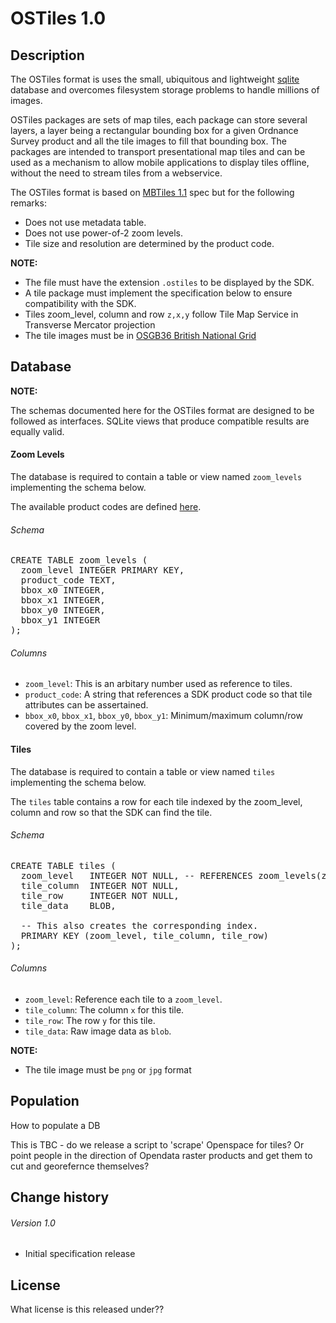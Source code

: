 # OSTiles 1.0


Description
-------



The OSTiles format is uses the small, ubiquitous and lightweight [sqlite](http://www.sqlite.org/) database and overcomes filesystem storage problems to handle millions of images. 

OSTiles packages are sets of map tiles, each package can store several layers, a layer being a rectangular bounding box for a given Ordnance Survey product and all the tile images to fill that bounding box. The packages are intended to transport presentational map tiles and can be used as a mechanism to allow mobile applications to display tiles offline, without the need to stream tiles from a webservice.

The OSTiles format is based on [MBTiles 1.1](http://www.sqlite.org/) spec but for the following remarks:

* Does not use metadata table.
* Does not use power-of-2 zoom levels.* Tile size and resolution are determined by the product code.

**NOTE:** 
* The file must have the extension `.ostiles` to be displayed by the SDK.* A tile package must implement the specification below to ensure compatibility with the SDK.* Tiles zoom_level, column and row `z,x,y` follow Tile Map Service in Transverse Mercator projection
* The tile images must be in [OSGB36 British National Grid](http://www.ordnancesurvey.co.uk/oswebsite/support/the-national-grid.html)



Database
---------


**NOTE:**

The schemas documented here for the OSTiles format are designed to be followed as interfaces. SQLite views that produce compatible results are equally valid.


#### Zoom Levels

The database is required to contain a table or view named `zoom_levels` implementing the schema below.

The available product codes are defined [here](ordnancesurvey-ios-sdk/tree/master/README.md#product-code-list).

###### Schema

<pre>
CREATE TABLE zoom_levels (
  zoom_level INTEGER PRIMARY KEY,
  product_code TEXT,
  bbox_x0 INTEGER,
  bbox_x1 INTEGER,
  bbox_y0 INTEGER,
  bbox_y1 INTEGER
);
</pre>

###### Columns

* `zoom_level`: This is an arbitary number used as reference to tiles.
* `product_code`: A string that references a SDK product code so that tile attributes can be assertained.
* `bbox_x0`, `bbox_x1`, `bbox_y0`, `bbox_y1`: Minimum/maximum column/row covered by the zoom level.




#### Tiles

The database is required to contain a table or view named `tiles` implementing the schema below.

The `tiles` table contains a row for each tile indexed by the zoom_level, column and row so that the SDK can find the tile.


###### Schema

<pre>
CREATE TABLE tiles (
  zoom_level   INTEGER NOT NULL, -- REFERENCES zoom_levels(zoom_level)
  tile_column  INTEGER NOT NULL,
  tile_row     INTEGER NOT NULL,
  tile_data    BLOB,

  -- This also creates the corresponding index.
  PRIMARY KEY (zoom_level, tile_column, tile_row)
);
</pre>


###### Columns

* `zoom_level`: Reference each tile to a `zoom_level`.
* `tile_column`: The column `x` for this tile.
* `tile_row`: The row `y` for this tile.
* `tile_data`: Raw image data as `blob`.


**NOTE:**

* The tile image must be `png` or `jpg` format


Population
-------

How to populate a DB

This is TBC - do we release a script to 'scrape' Openspace for tiles? Or point people in the direction of Opendata raster products and get them to cut and georefernce themselves?


Change history
-------

###### Version 1.0

* Initial specification release

License
-------
What license is this released under??
